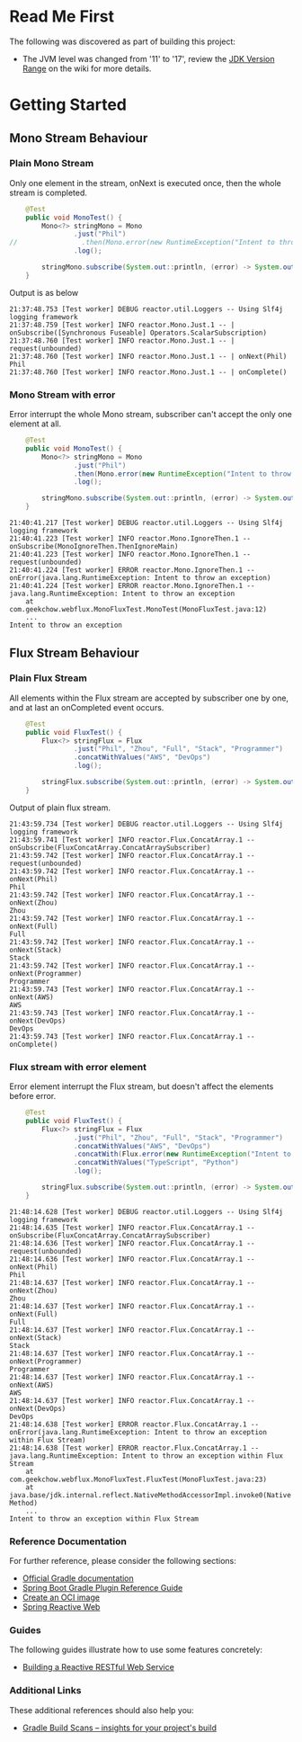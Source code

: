 # Read Me First
The following was discovered as part of building this project:

* The JVM level was changed from '11' to '17', review the [JDK Version Range](https://github.com/spring-projects/spring-framework/wiki/Spring-Framework-Versions#jdk-version-range) on the wiki for more details.

# Getting Started

## Mono Stream Behaviour

### Plain Mono Stream
Only one element in the stream, onNext is executed once, then the whole stream is completed.
```java
    @Test
    public void MonoTest() {
        Mono<?> stringMono = Mono
                .just("Phil")
//                .then(Mono.error(new RuntimeException("Intent to throw an exception")))
                .log();

        stringMono.subscribe(System.out::println, (error) -> System.out.println(error.getMessage()));
    }
```

Output is as below
```shell
21:37:48.753 [Test worker] DEBUG reactor.util.Loggers -- Using Slf4j logging framework
21:37:48.759 [Test worker] INFO reactor.Mono.Just.1 -- | onSubscribe([Synchronous Fuseable] Operators.ScalarSubscription)
21:37:48.760 [Test worker] INFO reactor.Mono.Just.1 -- | request(unbounded)
21:37:48.760 [Test worker] INFO reactor.Mono.Just.1 -- | onNext(Phil)
Phil
21:37:48.760 [Test worker] INFO reactor.Mono.Just.1 -- | onComplete()
```

### Mono Stream with error

Error interrupt the whole Mono stream, subscriber can't accept the only one element at all.
```java
    @Test
    public void MonoTest() {
        Mono<?> stringMono = Mono
                .just("Phil")
                .then(Mono.error(new RuntimeException("Intent to throw an exception")))
                .log();

        stringMono.subscribe(System.out::println, (error) -> System.out.println(error.getMessage()));
    }
```

```shell
21:40:41.217 [Test worker] DEBUG reactor.util.Loggers -- Using Slf4j logging framework
21:40:41.223 [Test worker] INFO reactor.Mono.IgnoreThen.1 -- onSubscribe(MonoIgnoreThen.ThenIgnoreMain)
21:40:41.223 [Test worker] INFO reactor.Mono.IgnoreThen.1 -- request(unbounded)
21:40:41.224 [Test worker] ERROR reactor.Mono.IgnoreThen.1 -- onError(java.lang.RuntimeException: Intent to throw an exception)
21:40:41.224 [Test worker] ERROR reactor.Mono.IgnoreThen.1 -- 
java.lang.RuntimeException: Intent to throw an exception
	at com.geekchow.webflux.MonoFluxTest.MonoTest(MonoFluxTest.java:12)
	...
Intent to throw an exception
```


## Flux Stream Behaviour

### Plain Flux Stream

All elements within the Flux stream are accepted by subscriber one by one, and at last an onCompleted event occurs.

```java
    @Test
    public void FluxTest() {
        Flux<?> stringFlux = Flux
                .just("Phil", "Zhou", "Full", "Stack", "Programmer")
                .concatWithValues("AWS", "DevOps")
                .log();

        stringFlux.subscribe(System.out::println, (error) -> System.out.println(error.getMessage()));
    }
```

Output of plain flux stream.

```shell
21:43:59.734 [Test worker] DEBUG reactor.util.Loggers -- Using Slf4j logging framework
21:43:59.741 [Test worker] INFO reactor.Flux.ConcatArray.1 -- onSubscribe(FluxConcatArray.ConcatArraySubscriber)
21:43:59.742 [Test worker] INFO reactor.Flux.ConcatArray.1 -- request(unbounded)
21:43:59.742 [Test worker] INFO reactor.Flux.ConcatArray.1 -- onNext(Phil)
Phil
21:43:59.742 [Test worker] INFO reactor.Flux.ConcatArray.1 -- onNext(Zhou)
Zhou
21:43:59.742 [Test worker] INFO reactor.Flux.ConcatArray.1 -- onNext(Full)
Full
21:43:59.742 [Test worker] INFO reactor.Flux.ConcatArray.1 -- onNext(Stack)
Stack
21:43:59.742 [Test worker] INFO reactor.Flux.ConcatArray.1 -- onNext(Programmer)
Programmer
21:43:59.743 [Test worker] INFO reactor.Flux.ConcatArray.1 -- onNext(AWS)
AWS
21:43:59.743 [Test worker] INFO reactor.Flux.ConcatArray.1 -- onNext(DevOps)
DevOps
21:43:59.743 [Test worker] INFO reactor.Flux.ConcatArray.1 -- onComplete()
```

### Flux stream with error element

Error element interrupt the Flux stream, but doesn't affect the elements before error.

```java
    @Test
    public void FluxTest() {
        Flux<?> stringFlux = Flux
                .just("Phil", "Zhou", "Full", "Stack", "Programmer")
                .concatWithValues("AWS", "DevOps")
                .concatWith(Flux.error(new RuntimeException("Intent to throw an exception within Flux Stream")))
                .concatWithValues("TypeScript", "Python")
                .log();

        stringFlux.subscribe(System.out::println, (error) -> System.out.println(error.getMessage()));
    }
```


```shell
21:48:14.628 [Test worker] DEBUG reactor.util.Loggers -- Using Slf4j logging framework
21:48:14.635 [Test worker] INFO reactor.Flux.ConcatArray.1 -- onSubscribe(FluxConcatArray.ConcatArraySubscriber)
21:48:14.636 [Test worker] INFO reactor.Flux.ConcatArray.1 -- request(unbounded)
21:48:14.636 [Test worker] INFO reactor.Flux.ConcatArray.1 -- onNext(Phil)
Phil
21:48:14.637 [Test worker] INFO reactor.Flux.ConcatArray.1 -- onNext(Zhou)
Zhou
21:48:14.637 [Test worker] INFO reactor.Flux.ConcatArray.1 -- onNext(Full)
Full
21:48:14.637 [Test worker] INFO reactor.Flux.ConcatArray.1 -- onNext(Stack)
Stack
21:48:14.637 [Test worker] INFO reactor.Flux.ConcatArray.1 -- onNext(Programmer)
Programmer
21:48:14.637 [Test worker] INFO reactor.Flux.ConcatArray.1 -- onNext(AWS)
AWS
21:48:14.637 [Test worker] INFO reactor.Flux.ConcatArray.1 -- onNext(DevOps)
DevOps
21:48:14.638 [Test worker] ERROR reactor.Flux.ConcatArray.1 -- onError(java.lang.RuntimeException: Intent to throw an exception within Flux Stream)
21:48:14.638 [Test worker] ERROR reactor.Flux.ConcatArray.1 -- 
java.lang.RuntimeException: Intent to throw an exception within Flux Stream
	at com.geekchow.webflux.MonoFluxTest.FluxTest(MonoFluxTest.java:23)
	at java.base/jdk.internal.reflect.NativeMethodAccessorImpl.invoke0(Native Method)
	...
Intent to throw an exception within Flux Stream
```



### Reference Documentation
For further reference, please consider the following sections:

* [Official Gradle documentation](https://docs.gradle.org)
* [Spring Boot Gradle Plugin Reference Guide](https://docs.spring.io/spring-boot/docs/3.0.6/gradle-plugin/reference/html/)
* [Create an OCI image](https://docs.spring.io/spring-boot/docs/3.0.6/gradle-plugin/reference/html/#build-image)
* [Spring Reactive Web](https://docs.spring.io/spring-boot/docs/3.0.6/reference/htmlsingle/#web.reactive)

### Guides
The following guides illustrate how to use some features concretely:

* [Building a Reactive RESTful Web Service](https://spring.io/guides/gs/reactive-rest-service/)

### Additional Links
These additional references should also help you:

* [Gradle Build Scans – insights for your project's build](https://scans.gradle.com#gradle)

